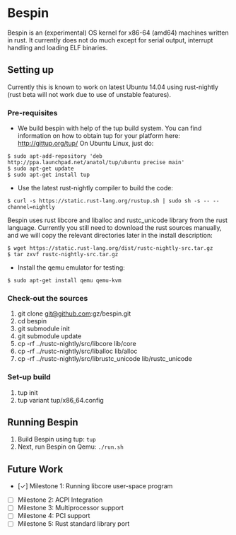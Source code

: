 # Bespin

Bespin is an (experimental) OS kernel for x86-64 (amd64) machines written in
rust. It currently does not do much except for serial output, interrupt handling and loading ELF binaries.

## Setting up
Currently this is known to work on latest Ubuntu 14.04 using rust-nightly (rust
beta will not work due to use of unstable features).

### Pre-requisites
* We build bespin with help of the tup build system. You can find information on
  how to obtain tup for your platform here: http://gittup.org/tup/
  On Ubuntu Linux, just do:
```
$ sudo apt-add-repository 'deb http://ppa.launchpad.net/anatol/tup/ubuntu precise main'
$ sudo apt-get update
$ sudo apt-get install tup
```

* Use the latest rust-nightly compiler to build the code:
```
$ curl -s https://static.rust-lang.org/rustup.sh | sudo sh -s -- --channel=nightly
```
Bespin uses rust libcore and liballoc and rustc_unicode library from the rust language. Currently you still need to download the rust sources manually, and we will copy the relevant directories later in the install description:
```
$ wget https://static.rust-lang.org/dist/rustc-nightly-src.tar.gz
$ tar zxvf rustc-nightly-src.tar.gz
```

* Install the qemu emulator for testing:
```
$ sudo apt-get install qemu qemu-kvm
```

### Check-out the sources
1. git clone git@github.com:gz/bespin.git
1. cd bespin
1. git submodule init
1. git submodule update
1. cp -rf ../rustc-nightly/src/libcore lib/core
1. cp -rf ../rustc-nightly/src/liballoc lib/alloc
1. cp -rf ../rustc-nightly/src/librustc_unicode lib/rustc_unicode

### Set-up build
1. tup init
1. tup variant tup/x86_64.config

## Running Bespin
1. Build Bespin using tup:
`tup`
2. Next, run Bespin on Qemu:
`./run.sh`

## Future Work
* [✓] Milestone 1: Running libcore user-space program
* [ ] Milestone 2: ACPI Integration
* [ ] Milestone 3: Multiprocessor support
* [ ] Milestone 4: PCI support
* [ ] Milestone 5: Rust standard library port
